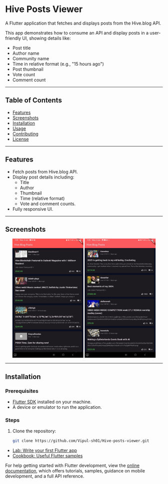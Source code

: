 # Hive Posts Viewer

A Flutter application that fetches and displays posts from the Hive.blog API.

This app demonstrates how to consume an API and display posts in a user-friendly UI, showing details like:
- Post title
- Author name
- Community name
- Time in relative format (e.g., "15 hours ago")
- Post thumbnail
- Vote count
- Comment count

---

## Table of Contents
- [Features](#features)
- [Screenshots](#screenshots)
- [Installation](#installation)
- [Usage](#usage)
- [Contributing](#contributing)
- [License](#license)

---

## Features
- Fetch posts from Hive.blog API.
- Display post details including:
  - Title
  - Author
  - Thumbnail
  - Time (relative format)
  - Vote and comment counts.
- Fully responsive UI.

---

## Screenshots

<div align="center">
  <img src="https://github.com/Vipul-sh01/Hive-posts-viewer/blob/main/Github1.jpg" alt="Post Details 1" width="45%">
  <img src="https://github.com/Vipul-sh01/Hive-posts-viewer/blob/main/github2.jpg" alt="Post Details 2" width="45%">
</div>


---

## Installation

### Prerequisites
- [Flutter SDK](https://flutter.dev/docs/get-started/install) installed on your machine.
- A device or emulator to run the application.


### Steps
1. Clone the repository:
   ```bash
   git clone https://github.com/Vipul-sh01/Hive-posts-viewer.git


- [Lab: Write your first Flutter app](https://docs.flutter.dev/get-started/codelab)
- [Cookbook: Useful Flutter samples](https://docs.flutter.dev/cookbook)

For help getting started with Flutter development, view the
[online documentation](https://docs.flutter.dev/), which offers tutorials,
samples, guidance on mobile development, and a full API reference.
